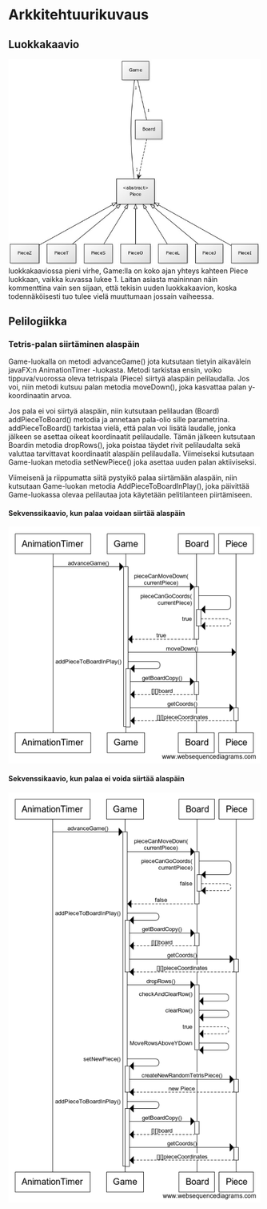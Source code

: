 # Arkkitehtuurikuvaus
## Luokkakaavio
![Luokkakaavio](https://raw.githubusercontent.com/kordaniel/ot-harjoitustyo/master/dokumentaatio/kuvat/tetris_luokkakaavio.jpg)  
luokkakaaviossa pieni virhe, Game:lla on koko ajan yhteys kahteen Piece luokkaan, vaikka kuvassa lukee 1. Laitan asiasta maininnan näin kommenttina vain sen sijaan, että tekisin uuden luokkakaavion, koska todennäköisesti tuo tulee vielä muuttumaan jossain vaiheessa.

## Pelilogiikka
### Tetris-palan siirtäminen alaspäin
Game-luokalla on metodi advanceGame() jota kutsutaan tietyin aikavälein javaFX:n AnimationTimer -luokasta. Metodi tarkistaa ensin, voiko tippuva/vuorossa oleva tetrispala (Piece) siirtyä alaspäin pelilaudalla. Jos voi, niin metodi kutsuu palan metodia moveDown(), joka kasvattaa palan y-koordinaatin arvoa.  

Jos pala ei voi siirtyä alaspäin, niin kutsutaan pelilaudan (Board) addPieceToBoard() metodia ja annetaan pala-olio sille parametrina. addPieceToBoard() tarkistaa vielä, että palan voi lisätä laudalle, jonka jälkeen se asettaa oikeat koordinaatit pelilaudalle. Tämän jälkeen kutsutaan Boardin metodia dropRows(), joka poistaa täydet rivit pelilaudalta sekä valuttaa tarvittavat koordinaatit alaspäin pelilaudalla. Viimeiseksi kutsutaan Game-luokan metodia setNewPiece() joka asettaa uuden palan aktiiviseksi.

Viimeisenä ja riippumatta siitä pystyikö palaa siirtämään alaspäin, niin kutsutaan Game-luokan metodia AddPieceToBoardInPlay(), joka päivittää Game-luokassa olevaa pelilautaa jota käytetään pelitilanteen piirtämiseen.

#### Sekvenssikaavio, kun palaa voidaan siirtää alaspäin
![Luokkakaavio](https://raw.githubusercontent.com/kordaniel/ot-harjoitustyo/master/dokumentaatio/kuvat/advanceGame.png)
#### Sekvenssikaavio, kun palaa ei voida siirtää alaspäin
![Luokkakaavio](https://raw.githubusercontent.com/kordaniel/ot-harjoitustyo/master/dokumentaatio/kuvat/advanceGame2.png)
